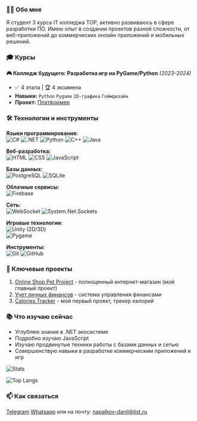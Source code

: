 ### 👨‍💻 Обо мне
Я студент 3 курса IT колледжа TOP, активно развиваюсь в сфере разработки ПО. Имею опыт в создании проектов разной сложности, от веб-приложений до коммерческих онлайн приложений и мобильных решений.

### 🎓 **Курсы**  
**🎮 Колледж будущего: Разработка игр на PyGame/Python** *(2023-2024)*  
- ✅ 4 этапа | 🏆 4 экзамена  
- **Навыки:** `Python` `Pygame` `2D-графика` `Геймдизайн`  
- **Проект:** [Платформер](ссылка) 

### 🛠 Технологии и инструменты
**Языки программирования:**  
![C#](https://img.shields.io/badge/-C%23-239120?logo=c-sharp&logoColor=white) ![.NET](https://img.shields.io/badge/-.NET-512BD4?logo=.net&logoColor=white) ![Python](https://img.shields.io/badge/-Python-3776AB?logo=python&logoColor=white) ![C++](https://img.shields.io/badge/-C%2B%2B-00599C?logo=c%2B%2B&logoColor=white) ![Java](https://img.shields.io/badge/-Java-007396?logo=java&logoColor=white) 

**Веб-разработка:**  
![HTML](https://img.shields.io/badge/-HTML-E34F26?logo=html5&logoColor=white) ![CSS](https://img.shields.io/badge/-CSS-1572B6?logo=css3&logoColor=white)  ![JavaScript](https://img.shields.io/badge/-JavaScript-F7DF1E?logo=javascript&logoColor=black)  

**Базы данных:**  
![PostgreSQL](https://img.shields.io/badge/-PostgreSQL-4169E1?logo=postgresql&logoColor=white) ![SQLite](https://img.shields.io/badge/-SQLite-003B57?logo=sqlite&logoColor=white)  

**Облачные сервисы:**  
![Firebase](https://img.shields.io/badge/-Firebase-FFCA28?logo=firebase&logoColor=black) 

**Сеть:**  
![WebSocket](https://img.shields.io/badge/-WebSocket-010101?logo=websocket&logoColor=white) 
![System.Net.Sockets](https://img.shields.io/badge/-System.Net.Sockets-512BD4?logo=.net&logoColor=white)

**Игровые технологии:**  
![Unity](https://img.shields.io/badge/-Unity-FFFFFF?logo=unity&logoColor=black) (2D/3D)  
![Pygame](https://img.shields.io/badge/-Pygame-3776AB?logo=python&logoColor=white)  

**Инструменты:**  
![Git](https://img.shields.io/badge/-Git-F05032?logo=git&logoColor=white) ![GitHub](https://img.shields.io/badge/-GitHub-181717?logo=github&logoColor=white)  

### 🚀 Ключевые проекты
1. [Online Shop Pet Project](https://github.com/daniiiiiiiiiiil/Online_Shop_Pet_Project) - полноценный интернет-магазин (мой главный проект)
2. [Учет личных финансов](https://github.com/daniiiiiiiiiiil/Accounting-for-personal-finances-PET-project) - система управления финансами
3. [Calories Tracker](https://github.com/daniiiiiiiiiiil/calories) - мой первый проект, трекер калорий

### 📚 Что изучаю сейчас
- Углубляю знания в .NET экосистеме
- Подробно изучаю JavaScript 
- Изучаю продвинутые техники работы с базами данных и сетью
- Совершенствую навыки в разработке коммерческим приложений и игр
  
![Stats](https://github-readme-stats.vercel.app/api?username=daniiiiiiiiiiil&show_icons=true&theme=radical)

![Top Langs](https://github-readme-stats.vercel.app/api/top-langs/?username=daniiiiiiiiiiil&layout=compact)


### 📫 Как связаться
[Telegram](https://t.me/weqrete) [Whatsapp](http://wa.me/79042017869) или на почту: napalkov-danil@list.ru
